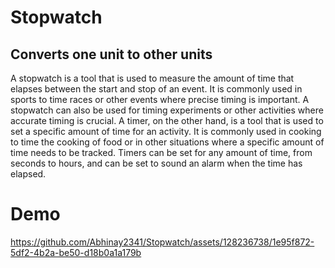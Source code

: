 # Stopwatch

## Converts one unit to other units

A stopwatch is a tool that is used to measure the amount of time that elapses between the start and stop of an event. It is commonly used in sports to time races or other events where precise timing is important. A stopwatch can also be used for timing experiments or other activities where accurate timing is crucial. A timer, on the other hand, is a tool that is used to set a specific amount of time for an activity. It is commonly used in cooking to time the cooking of food or in other situations where a specific amount of time needs to be tracked. Timers can be set for any amount of time, from seconds to hours, and can be set to sound an alarm when the time has elapsed.


# Demo

https://github.com/Abhinay2341/Stopwatch/assets/128236738/1e95f872-5df2-4b2a-be50-d18b0a1a179b

